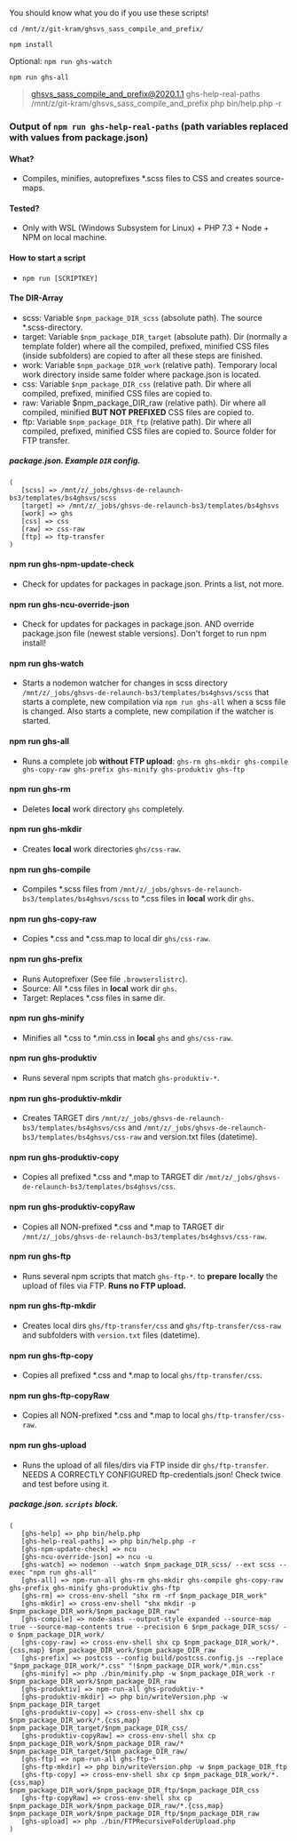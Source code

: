 You should know what you do if you use these scripts!

`cd /mnt/z/git-kram/ghsvs_sass_compile_and_prefix/`

`npm install`

Optional: `npm run ghs-watch`

`npm run ghs-all`


> ghsvs_sass_compile_and_prefix@2020.1.1 ghs-help-real-paths /mnt/z/git-kram/ghsvs_sass_compile_and_prefix
> php bin/help.php -r

### Output of `npm run ghs-help-real-paths` (path variables replaced with values from package.json)
#### What?
- Compiles, minifies, autoprefixes *.scss files to CSS and creates source-maps.

#### Tested?
- Only with WSL (Windows Subsystem for Linux) + PHP 7.3 + Node + NPM on local machine.

#### How to start a script
- `npm run [SCRIPTKEY]`

#### The DIR-Array
- scss: Variable `$npm_package_DIR_scss` (absolute path). The source *.scss-directory.
- target: Variable `$npm_package_DIR_target` (absolute path). Dir (normally a template folder) where all the compiled, prefixed, minified CSS files (inside subfolders) are copied to after all these steps are finished.
- work: Variable `$npm_package_DIR_work` (relative path). Temporary local work directory inside same folder where package.json is located.
- css: Variable `$npm_package_DIR_css` (relative path. Dir where all compiled, prefixed, minified CSS files are copied to.
- raw:  Variable $npm_package_DIR_raw (relative path). Dir where all compiled, minified **BUT NOT PREFIXED** CSS files are copied to.
- ftp:  Variable `$npm_package_DIR_ftp` (relative path). Dir where all compiled, prefixed, minified CSS files are copied to. Source folder for FTP transfer.

##### package.json. Example `DIR` config.
 ```Array
(
    [scss] => /mnt/z/_jobs/ghsvs-de-relaunch-bs3/templates/bs4ghsvs/scss
    [target] => /mnt/z/_jobs/ghsvs-de-relaunch-bs3/templates/bs4ghsvs
    [work] => ghs
    [css] => css
    [raw] => css-raw
    [ftp] => ftp-transfer
)
```

#### npm run ghs-npm-update-check
- Check for updates for packages in package.json. Prints a list, not more.

#### npm run ghs-ncu-override-json
- Check for updates for packages in package.json. AND override package.json file (newest stable versions). Don't forget to run npm install!

#### npm run ghs-watch
- Starts a nodemon watcher for changes in scss directory `/mnt/z/_jobs/ghsvs-de-relaunch-bs3/templates/bs4ghsvs/scss` that starts a complete, new compilation via `npm run ghs-all` when a scss file is changed. Also starts a complete, new compilation if the watcher is started.

#### npm run ghs-all
- Runs a complete job **without FTP upload**: `ghs-rm ghs-mkdir ghs-compile ghs-copy-raw ghs-prefix ghs-minify ghs-produktiv ghs-ftp`

#### npm run ghs-rm
- Deletes **local** work directory `ghs` completely.

#### npm run ghs-mkdir
- Creates **local** work directories `ghs/css-raw`.

#### npm run ghs-compile
- Compiles *.scss files from `/mnt/z/_jobs/ghsvs-de-relaunch-bs3/templates/bs4ghsvs/scss` to *.css files in **local** work dir `ghs`.

#### npm run ghs-copy-raw
- Copies *.css and *.css.map to local dir `ghs/css-raw`.

#### npm run ghs-prefix
- Runs Autoprefixer (See file `.browserslistrc`). 
- Source: All *.css files in **local** work dir `ghs`. 
- Target: Replaces *.css files in same dir.

#### npm run ghs-minify
- Minifies all *.css to *.min.css in **local** `ghs` and `ghs/css-raw`.

#### npm run ghs-produktiv
- Runs several npm scripts that match `ghs-produktiv-*`.

#### npm run ghs-produktiv-mkdir
- Creates TARGET dirs `/mnt/z/_jobs/ghsvs-de-relaunch-bs3/templates/bs4ghsvs/css` and `/mnt/z/_jobs/ghsvs-de-relaunch-bs3/templates/bs4ghsvs/css-raw` and version.txt files (datetime).

#### npm run ghs-produktiv-copy
- Copies all prefixed *.css and *.map to  TARGET dir `/mnt/z/_jobs/ghsvs-de-relaunch-bs3/templates/bs4ghsvs/css`.

#### npm run ghs-produktiv-copyRaw
- Copies all NON-prefixed *.css and *.map to TARGET dir `/mnt/z/_jobs/ghsvs-de-relaunch-bs3/templates/bs4ghsvs/css-raw`.

#### npm run ghs-ftp
- Runs several npm scripts that match `ghs-ftp-*`. to **prepare** **locally** the upload of files via FTP. **Runs no FTP upload.**

#### npm run ghs-ftp-mkdir
- Creates local dirs `ghs/ftp-transfer/css` and `ghs/ftp-transfer/css-raw` and subfolders with `version.txt` files (datetime).

#### npm run ghs-ftp-copy
- Copies all prefixed *.css and *.map to local `ghs/ftp-transfer/css`.

#### npm run ghs-ftp-copyRaw
- Copies all NON-prefixed *.css and *.map to local `ghs/ftp-transfer/css-raw`.

#### npm run ghs-upload
- Runs the upload of all files/dirs via FTP inside dir `ghs/ftp-transfer`. NEEDS A CORRECTLY CONFIGURED ftp-credentials.json! Check twice and test before using it.

##### package.json. `scripts` block.
 ```Array
(
    [ghs-help] => php bin/help.php
    [ghs-help-real-paths] => php bin/help.php -r
    [ghs-npm-update-check] => ncu
    [ghs-ncu-override-json] => ncu -u
    [ghs-watch] => nodemon --watch $npm_package_DIR_scss/ --ext scss --exec "npm run ghs-all"
    [ghs-all] => npm-run-all ghs-rm ghs-mkdir ghs-compile ghs-copy-raw ghs-prefix ghs-minify ghs-produktiv ghs-ftp
    [ghs-rm] => cross-env-shell "shx rm -rf $npm_package_DIR_work"
    [ghs-mkdir] => cross-env-shell "shx mkdir -p $npm_package_DIR_work/$npm_package_DIR_raw"
    [ghs-compile] => node-sass --output-style expanded --source-map true --source-map-contents true --precision 6 $npm_package_DIR_scss/ -o $npm_package_DIR_work/
    [ghs-copy-raw] => cross-env-shell shx cp $npm_package_DIR_work/*.{css,map} $npm_package_DIR_work/$npm_package_DIR_raw
    [ghs-prefix] => postcss --config build/postcss.config.js --replace "$npm_package_DIR_work/*.css" "!$npm_package_DIR_work/*.min.css"
    [ghs-minify] => php ./bin/minify.php -w $npm_package_DIR_work -r $npm_package_DIR_work/$npm_package_DIR_raw
    [ghs-produktiv] => npm-run-all ghs-produktiv-*
    [ghs-produktiv-mkdir] => php bin/writeVersion.php -w $npm_package_DIR_target
    [ghs-produktiv-copy] => cross-env-shell shx cp $npm_package_DIR_work/*.{css,map} $npm_package_DIR_target/$npm_package_DIR_css/
    [ghs-produktiv-copyRaw] => cross-env-shell shx cp $npm_package_DIR_work/$npm_package_DIR_raw/* $npm_package_DIR_target/$npm_package_DIR_raw/
    [ghs-ftp] => npm-run-all ghs-ftp-*
    [ghs-ftp-mkdir] => php bin/writeVersion.php -w $npm_package_DIR_ftp
    [ghs-ftp-copy] => cross-env-shell shx cp $npm_package_DIR_work/*.{css,map} $npm_package_DIR_work/$npm_package_DIR_ftp/$npm_package_DIR_css
    [ghs-ftp-copyRaw] => cross-env-shell shx cp $npm_package_DIR_work/$npm_package_DIR_raw/*.{css,map} $npm_package_DIR_work/$npm_package_DIR_ftp/$npm_package_DIR_raw
    [ghs-upload] => php ./bin/FTPRecursiveFolderUpload.php
)
```